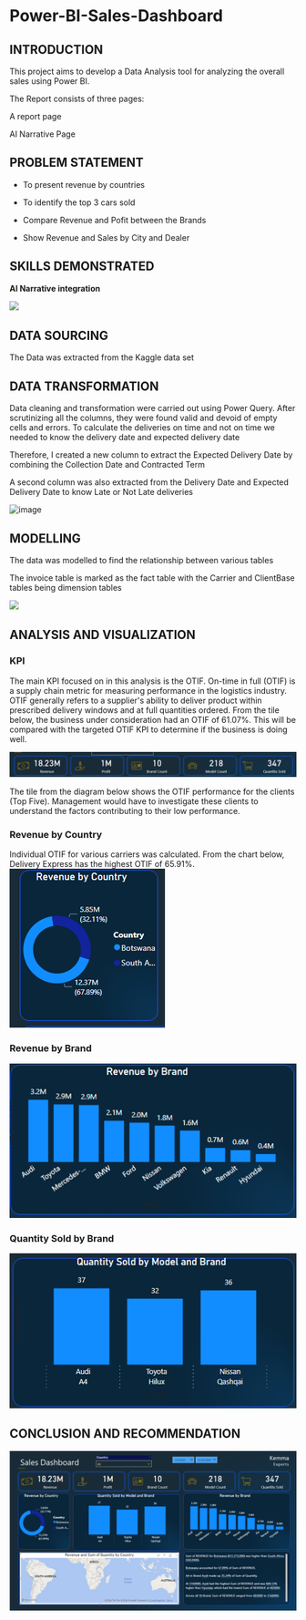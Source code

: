 # Power-BI-Sales-Dashboard

## INTRODUCTION
This project aims to develop a Data Analysis tool for analyzing the overall sales  using Power BI.

The Report consists of three pages:

A report page

AI Narrative Page


## PROBLEM STATEMENT
- To  present revenue by countries
  
- To identify the top 3 cars sold

- Compare Revenue and Pofit between the Brands
  
- Show Revenue and Sales by City and Dealer

## SKILLS DEMONSTRATED

**AI Narrative integration** 



![](Measures_LD.png)
## DATA SOURCING
The Data was extracted from the Kaggle data set
## DATA TRANSFORMATION
Data cleaning and transformation were carried out using Power Query. After scrutinizing all the columns, they were found valid and devoid of empty cells and errors. To calculate the deliveries on time and not on time we needed to know the delivery date and expected delivery date 

Therefore, I created a new column to extract the Expected Delivery Date by combining the Collection Date and Contracted Term

A second column was also extracted from the Delivery Date and Expected Delivery Date to know Late or Not Late deliveries 


![image](https://github.com/zezor/Power-BI-Logistics-Dashboard/assets/39943217/d664b2e2-99ce-4c82-b222-ee34e6acbfa8)

## MODELLING
The data was modelled to find the relationship between various tables

The invoice table is marked as the fact table with the Carrier and ClientBase tables being dimension tables

![](Model_LD.png)

## ANALYSIS AND VISUALIZATION
### KPI 
The main KPI focused on in this analysis is the OTIF. On-time in full (OTIF) is a supply chain metric for measuring performance in the logistics
 industry. OTIF generally refers to a supplier's ability to deliver product within prescribed delivery windows and at full quantities ordered.
From the tile below, the business under consideration had an OTIF of 61.07%. This will be compared with the targeted OTIF KPI to determine if the business is doing well.

![](KPI.png)

The tile from the diagram below shows the OTIF performance for the clients (Top Five). 
Management would have to investigate these clients to understand the factors contributing to their low performance.

### Revenue by Country
Individual OTIF for various carriers was calculated. From the chart below, Delivery Express has the highest OTIF of 65.91%.
![](Revenue_byCountry.png)


### Revenue by Brand
![](Revenue_by_brand.png)

### Quantity Sold by Brand
![](Quantity_sold_by_brand.png)



## CONCLUSION AND RECOMMENDATION
![](Report_SD.png)


